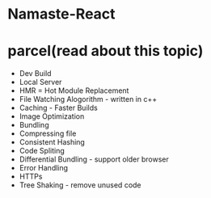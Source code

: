 # Namaste-React

# parcel(read about this topic)

- Dev Build
- Local Server
- HMR = Hot Module Replacement
- File Watching Alogorithm - written in c++
- Caching - Faster Builds
- Image Optimization
- Bundling
- Compressing file
- Consistent Hashing
- Code Spliting
- Differential Bundling - support older browser
- Error Handling
- HTTPs
- Tree Shaking - remove unused code
